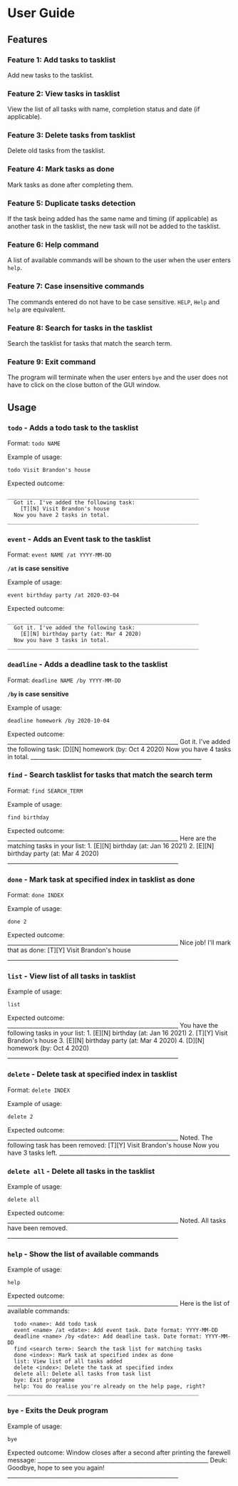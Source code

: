 # User Guide

## Features 

### Feature 1: Add tasks to tasklist
Add new tasks to the tasklist.

### Feature 2: View tasks in tasklist
View the list of all tasks with name, completion status and date (if applicable).

### Feature 3: Delete tasks from tasklist
Delete old tasks from the tasklist.

### Feature 4: Mark tasks as done
Mark tasks as done after completing them.

### Feature 5: Duplicate tasks detection
If the task being added has the same name and timing (if applicable) as another task in
the tasklist, the new task will not be added to the tasklist.

### Feature 6: Help command
A list of available commands will be shown to the user when the user enters `help`.

### Feature 7: Case insensitive commands
The commands entered do not have to be case sensitive. `HELP`, `Help` and `help` are equivalent.

### Feature 8: Search for tasks in the tasklist
Search the tasklist for tasks that match the search term.

### Feature 9: Exit command
The program will terminate when the user enters `bye` and the user does not have to 
click on the close button of the GUI window.

## Usage

### `todo` - Adds a todo task to the tasklist

Format: `todo NAME`

Example of usage: 

`todo Visit Brandon's house`

Expected outcome:

    ____________________________________________________________
      Got it. I've added the following task: 
        [T][N] Visit Brandon's house
      Now you have 2 tasks in total.
    ____________________________________________________________


### `event` - Adds an Event task to the tasklist

Format: `event NAME /at YYYY-MM-DD`

**`/at` is case sensitive**

Example of usage: 

`event birthday party /at 2020-03-04`

Expected outcome:

    ____________________________________________________________
      Got it. I've added the following task: 
        [E][N] birthday party (at: Mar 4 2020)
      Now you have 3 tasks in total.
    ____________________________________________________________


### `deadline` - Adds a deadline task to the tasklist

Format: `deadline NAME /by YYYY-MM-DD`

**`/by` is case sensitive**

Example of usage: 

`deadline homework /by 2020-10-04`

Expected outcome:
    ____________________________________________________________
      Got it. I've added the following task: 
        [D][N] homework (by: Oct 4 2020)
      Now you have 4 tasks in total.
    ____________________________________________________________


### `find` - Search tasklist for tasks that match the search term

Format: `find SEARCH_TERM`

Example of usage: 

`find birthday`

Expected outcome:
    ____________________________________________________________
      Here are the matching tasks in your list:
      1. [E][N] birthday (at: Jan 16 2021)
      2. [E][N] birthday party (at: Mar 4 2020)
    ____________________________________________________________


### `done` - Mark task at specified index in tasklist as done

Format: `done INDEX`

Example of usage: 

`done 2`

Expected outcome:
    ____________________________________________________________
      Nice job! I'll mark that as done:
        [T][Y] Visit Brandon's house
    ____________________________________________________________


### `list` - View list of all tasks in tasklist

Example of usage: 

`list`

Expected outcome:
    ____________________________________________________________
      You have the following tasks in your list:
      1. [E][N] birthday (at: Jan 16 2021)
      2. [T][Y] Visit Brandon's house
      3. [E][N] birthday party (at: Mar 4 2020)
      4. [D][N] homework (by: Oct 4 2020)
    ____________________________________________________________


### `delete` - Delete task at specified index in tasklist

Format: `delete INDEX`

Example of usage: 

`delete 2`

Expected outcome:
    ____________________________________________________________
      Noted. The following task has been removed:
        [T][Y] Visit Brandon's house
      Now you have 3 tasks left.
    ____________________________________________________________


### `delete all` - Delete all tasks in the tasklist

Example of usage: 

`delete all`

Expected outcome:
    ____________________________________________________________
      Noted. All tasks have been removed.
    ____________________________________________________________


### `help` - Show the list of available commands

Example of usage: 

`help`

Expected outcome:
    ____________________________________________________________
      Here is the list of available commands:

      todo <name>: Add todo task
      event <name> /at <date>: Add event task. Date format: YYYY-MM-DD
      deadline <name> /by <date>: Add deadline task. Date format: YYYY-MM-DD
      find <search term>: Search the task list for matching tasks
      done <index>: Mark task at specified index as done
      list: View list of all tasks added
      delete <index>: Delete the task at specified index
      delete all: Delete all tasks from task list
      bye: Exit programme
      help: You do realise you're already on the help page, right?
    ____________________________________________________________


### `bye` - Exits the Deuk program

Example of usage: 

`bye`

Expected outcome:
Window closes after a second after printing the farewell message:
    ____________________________________________________________
      Deuk: Goodbye, hope to see you again!
    ____________________________________________________________
